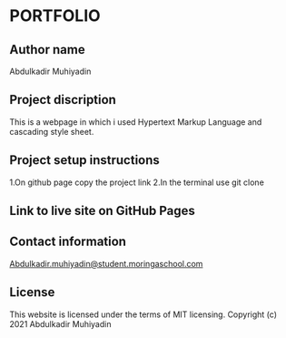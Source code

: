 # PORTFOLIO


## Author name
Abdulkadir Muhiyadin
   
## Project discription
This is a webpage in which i used Hypertext Markup Language and cascading style sheet.

## Project setup instructions
1.On github page copy the project link
2.In the terminal use git clone  

## Link to live site on GitHub Pages


## Contact information
Abdulkadir.muhiyadin@student.moringaschool.com
## License
This website is licensed under the terms of MIT licensing. Copyright (c) 2021 Abdulkadir Muhiyadin
